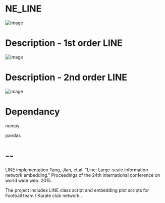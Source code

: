 # NE_LINE

![image](https://user-images.githubusercontent.com/35905280/96147824-9fe86d80-0f42-11eb-9882-4deec12294e4.png)

# Description - 1st order LINE
![image](https://user-images.githubusercontent.com/35905280/96147895-b1317a00-0f42-11eb-94c1-4ece5f6dc50c.png)
# Description - 2nd order LINE
![image](https://user-images.githubusercontent.com/35905280/96147931-b8588800-0f42-11eb-864e-530cd33b3651.png)


# Dependancy
numpy

pandas


# --
LINE implementation 
Tang, Jian, et al. "Line: Large-scale information network embedding." Proceedings of the 24th international conference on world wide web. 2015.


The project includes LINE class script and embedding plot scripts for Football team / Karate club network . 

